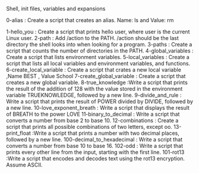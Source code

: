 Shell, init files, variables and expansions

0-alias : Create a script that creates an alias. Name: ls and Value: rm 

1-hello_you : Create a script that prints hello user, where user is the current Linux user.
2-path : Add /action to the PATH. /action should be the last directory the shell looks into when looking for a program.
3-paths : Create a script that counts the number of directories in the PATH.
4-global_variables : Create a script that lists environment variables.
5-local_variables : Create a script that lists all local variables and environment variables, and functions.
6-create_local_variable : Create a script that crates a new local variable ,Name BEST , Value School
7-create_global_variable : Create a script that creates a new global variable.
8-true_knowledge :Write a script that prints the result of the addition of 128 with the value stored in the environment variable TRUEKNOWLEDGE, followed by a new line.
9-divide_and_rule : Write a script that prints the result of POWER divided by DIVIDE, followed by a new line.
10-love_exponent_breath : Write a script that displays the result of BREATH to the power LOVE
11-binary_to_decimal : Write a script that converts a number from base 2 to base 10.
12-combinations : Create a script that prints all possible combinations of two letters, except oo.
13-print_float :Write a script that prints a number with two decimal places, followed by a new line. 
100-decimal_to_hexadecimal : Write a script that converts a number from base 10 to base 16.
102-odd : Write a script that prints every other line from the input, starting with the first line.
101-rot13 :Write a script that encodes and decodes text using the rot13 encryption. Assume ASCII. 
